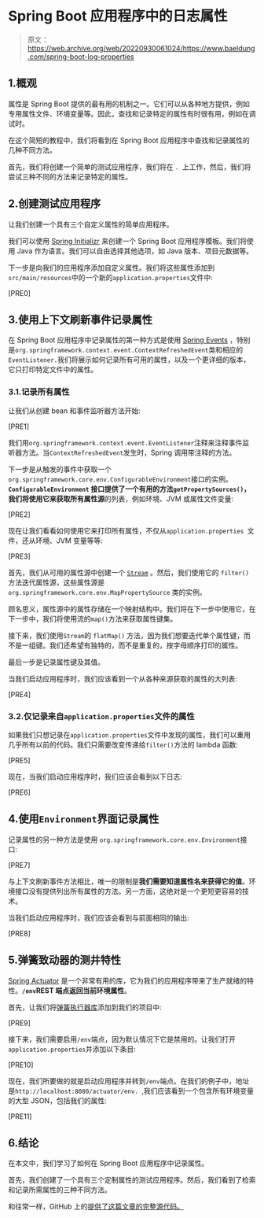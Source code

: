 # Spring Boot 应用程序中的日志属性

> 原文：<https://web.archive.org/web/20220930061024/https://www.baeldung.com/spring-boot-log-properties>

## 1.概观

属性是 Spring Boot 提供的最有用的机制之一。它们可以从各种地方提供，例如专用属性文件、环境变量等。因此，查找和记录特定的属性有时很有用，例如在调试时。

在这个简短的教程中，我们将看到在 Spring Boot 应用程序中查找和记录属性的几种不同方法。

首先，我们将创建一个简单的测试应用程序，我们将在 `. `上工作，然后，我们将尝试三种不同的方法来记录特定的属性。

## 2.创建测试应用程序

让我们创建一个具有三个自定义属性的简单应用程序。

我们可以使用 [Spring Initializr](https://web.archive.org/web/20221028202328/https://start.spring.io/) 来创建一个 Spring Boot 应用程序模板。我们将使用 Java 作为语言。我们可以自由选择其他选项，如 Java 版本、项目元数据等。

下一步是向我们的应用程序添加自定义属性。我们将这些属性添加到`src/main/resources`中的一个新的`application.properties`文件中:

[PRE0]

## 3.使用上下文刷新事件记录属性

在 Spring Boot 应用程序中记录属性的第一种方式是使用 [Spring Events](/web/20221028202328/https://www.baeldung.com/spring-events) ，特别是`org.springframework.context.event.ContextRefreshedEvent`类和相应的`EventListener.`我们将展示如何记录所有可用的属性，以及一个更详细的版本，它只打印特定文件中的属性。

### 3.1.记录所有属性

让我们从创建 bean 和事件监听器方法开始:

[PRE1]

我们用`org.springframework.context.event.EventListener`注释来注释事件监听器方法。当`ContextRefreshedEvent`发生时，Spring 调用带注释的方法。

下一步是从触发的事件中获取一个`org.springframework.core.env.ConfigurableEnvironment`接口的实例。**`ConfigurableEnvironment` 接口提供了一个有用的方法`getPropertySources()`，我们将使用它来获取所有属性源**的列表，例如环境、JVM 或属性文件变量:

[PRE2]

现在让我们看看如何使用它来打印所有属性，不仅从`application.properties `文件，还从环境、JVM 变量等等:

[PRE3]

首先，我们从可用的属性源中创建一个 [`Stream`](/web/20221028202328/https://www.baeldung.com/java-streams) 。然后，我们使用它的 `filter()` 方法迭代属性源，这些属性源是 `org.springframework.core.env.MapPropertySource` 类的实例。

顾名思义，属性源中的属性存储在一个映射结构中。我们将在下一步中使用它，在下一步中，我们将使用流的`map()`方法来获取属性键集。

接下来，我们使用`Stream`的 `flatMap()` 方法，因为我们想要迭代单个属性键，而不是一组键。我们还希望有独特的，而不是重复的，按字母顺序打印的属性。

最后一步是记录属性键及其值。

当我们启动应用程序时，我们应该看到一个从各种来源获取的属性的大列表:

[PRE4]

### 3.2.仅记录来自`application.properties`文件的属性

如果我们只想记录在`application.properties`文件中发现的属性，我们可以重用几乎所有以前的代码。我们只需要改变传递给`filter()`方法的 lambda 函数:

[PRE5]

现在，当我们启动应用程序时，我们应该会看到以下日志:

[PRE6]

## 4.使用`Environment`界面记录属性

记录属性的另一种方法是使用 `org.springframework.core.env.Environment`接口:

[PRE7]

与上下文刷新事件方法相比，唯一的限制是**我们需要知道属性名来获得它的值**。环境接口没有提供列出所有属性的方法。另一方面，这绝对是一个更短更容易的技术。

当我们启动应用程序时，我们应该会看到与前面相同的输出:

[PRE8]

## 5.弹簧致动器的测井特性

[Spring Actuator](/web/20221028202328/https://www.baeldung.com/spring-boot-actuators) 是一个非常有用的库，它为我们的应用程序带来了生产就绪的特性。**`/env`REST 端点返回当前环境属性**。

首先，让我们将[弹簧执行器库](https://web.archive.org/web/20221028202328/https://search.maven.org/artifact/org.springframework.boot/spring-boot-starter-actuator/2.7.3/jar)添加到我们的项目中:

[PRE9]

接下来，我们需要启用`/env`端点，因为默认情况下它是禁用的。让我们打开`application.properties`并添加以下条目:

[PRE10]

现在，我们所要做的就是启动应用程序并转到`/env`端点。在我们的例子中，地址是`http://localhost:8080/actuator/env. `,我们应该看到一个包含所有环境变量的大型 JSON，包括我们的属性:

[PRE11]

## 6.结论

在本文中，我们学习了如何在 Spring Boot 应用程序中记录属性。

首先，我们创建了一个具有三个定制属性的测试应用程序。然后，我们看到了检索和记录所需属性的三种不同方法。

和往常一样，GitHub 上的[提供了这篇文章的完整源代码。](https://web.archive.org/web/20221028202328/https://github.com/eugenp/tutorials/tree/master/spring-boot-modules/spring-boot-properties-3)